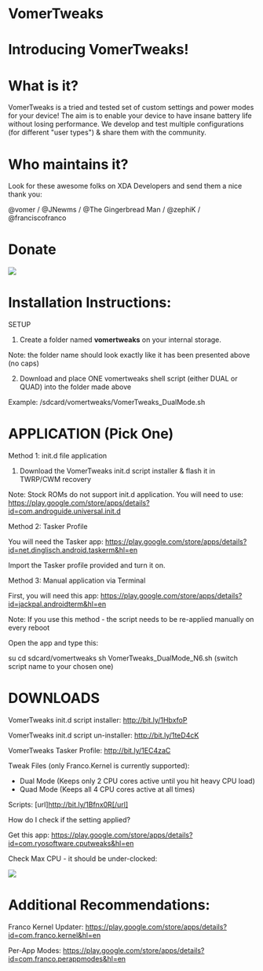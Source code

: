 # VomerTweaks

# Introducing VomerTweaks!

# What is it?

VomerTweaks is a tried and tested set of custom settings and power modes for your device!
The aim is to enable your device to have insane battery life without losing performance.
We develop and test multiple configurations (for different "user types") & share them with the community.

# Who maintains it?

Look for these awesome folks on XDA Developers and send them a nice thank you:

@vomer / @JNewms / @The Gingerbread Man / @zephiK / @franciscofranco

# Donate

<a href="https://www.paypal.com/cgi-bin/webscr?cmd=_donations&business=2TS9FDGD4462S&lc=CA&item_name=vomer%40xda&item_number=vomerxdadonation&currency_code=USD&bn=PP%2dDonationsBF%3abtn_donate_SM%2egif%3aNonHosted"><img src=https://www.paypalobjects.com/en_US/i/btn/btn_donate_SM.gif></a>

# Installation Instructions:

SETUP

1) Create a folder named <b>vomertweaks</b> on your internal storage. 

Note: the folder name should look exactly like it has been presented above (no caps)

2) Download and place ONE vomertweaks shell script (either DUAL or QUAD) into the folder made above

Example: /sdcard/vomertweaks/VomerTweaks_DualMode.sh

# APPLICATION (Pick One)

Method 1: init.d file application

1) Download the VomerTweaks init.d script installer & flash it in TWRP/CWM recovery

Note: Stock ROMs do not support init.d application. You will need to use: https://play.google.com/store/apps/details?id=com.androguide.universal.init.d

Method 2: Tasker Profile

You will need the Tasker app: https://play.google.com/store/apps/details?id=net.dinglisch.android.taskerm&hl=en

Import the Tasker profile provided and turn it on.

Method 3: Manual application via Terminal

First, you will need this app: https://play.google.com/store/apps/details?id=jackpal.androidterm&hl=en

Note: If you use this method - the script needs to be re-applied manually on every reboot

Open the app and type this:

su
cd sdcard/vomertweaks
sh VomerTweaks_DualMode_N6.sh (switch script name to your chosen one)

# DOWNLOADS

VomerTweaks init.d script installer: http://bit.ly/1HbxfoP

VomerTweaks init.d script un-installer: http://bit.ly/1teD4cK

VomerTweaks Tasker Profile: http://bit.ly/1EC4zaC

Tweak Files (only Franco.Kernel is currently supported):

- Dual Mode (Keeps only 2 CPU cores active until you hit heavy CPU load) 
- Quad Mode (Keeps all 4 CPU cores active at all times)

Scripts: [url]http://bit.ly/1Bfnx0R[/url]

How do I check if the setting applied?

Get this app: https://play.google.com/store/apps/details?id=com.ryosoftware.cputweaks&hl=en

Check Max CPU - it should be under-clocked: 

<img src="http://i.imgur.com/iZECeF6.png">

# Additional Recommendations:

Franco Kernel Updater: https://play.google.com/store/apps/details?id=com.franco.kernel&hl=en

Per-App Modes: https://play.google.com/store/apps/details?id=com.franco.perappmodes&hl=en
